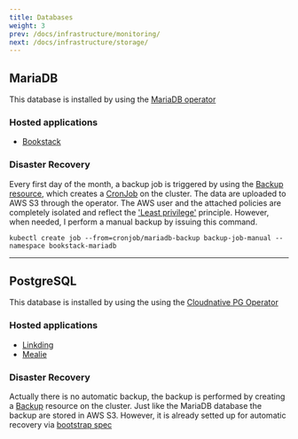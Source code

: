 ```yaml
---
title: Databases
weight: 3
prev: /docs/infrastructure/monitoring/
next: /docs/infrastructure/storage/
---
```


## MariaDB

This database is installed by using the [MariaDB operator](https://github.com/mariadb-operator/mariadb-operator/tree/main)

### Hosted applications

* [Bookstack](https://federicoserinidev.com/docs/apps/bookstack)

### Disaster Recovery

Every first day of the month, a backup job is triggered by using the [Backup resource](https://github.com/FedericoSerini/homelab/blob/main/databases/data/bookstack/backup.yaml), which creates a [CronJob](https://kubernetes.io/docs/concepts/workloads/controllers/cron-jobs/) on the cluster. The data are uploaded to AWS S3 through the operator. The AWS user and the attached policies are completely isolated and reflect the ['Least privilege'](https://en.wikipedia.org/wiki/Principle_of_least_privilege) principle. However, when needed, I perform a manual backup by issuing this command.

```shell
kubectl create job --from=cronjob/mariadb-backup backup-job-manual --namespace bookstack-mariadb
```

---

## PostgreSQL

This database is installed by using the using the [Cloudnative PG Operator](https://github.com/cloudnative-pg/cloudnative-pg)

### Hosted applications

* [Linkding](https://federicoserinidev.com/docs/apps/linkding)
* [Mealie](https://federicoserinidev.com/docs/apps/mealie)

### Disaster Recovery

Actually there is no automatic backup, the backup is performed by creating a [Backup](https://github.com/FedericoSerini/homelab/blob/main/databases/data/linkding/manual_backup.yaml) resource on the cluster. Just like the MariaDB database the backup are stored in AWS S3. However, it is already setted up for automatic recovery via [bootstrap spec](https://github.com/FedericoSerini/homelab/blob/main/databases/data/linkding/cluster.yaml#L17)
